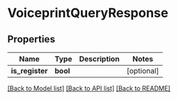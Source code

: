 # VoiceprintQueryResponse

## Properties
Name | Type | Description | Notes
------------ | ------------- | ------------- | -------------
**is_register** | **bool** |  | [optional] 

[[Back to Model list]](../README.md#documentation-for-models) [[Back to API list]](../README.md#documentation-for-api-endpoints) [[Back to README]](../README.md)


